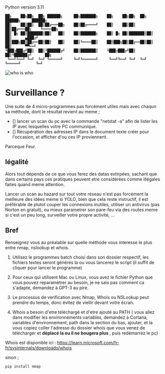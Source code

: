 Python version 3.11 
```
██╗    ██╗██╗  ██╗ ██████╗     ██╗███████╗    ██╗    ██╗██╗  ██╗ ██████╗     ██████╗ 
██║    ██║██║  ██║██╔═══██╗    ██║██╔════╝    ██║    ██║██║  ██║██╔═══██╗    ╚════██╗
██║ █╗ ██║███████║██║   ██║    ██║███████╗    ██║ █╗ ██║███████║██║   ██║      ▄███╔╝
██║███╗██║██╔══██║██║   ██║    ██║╚════██║    ██║███╗██║██╔══██║██║   ██║      ▀▀══╝ 
╚███╔███╔╝██║  ██║╚██████╔╝    ██║███████║    ╚███╔███╔╝██║  ██║╚██████╔╝      ██╗   
 ╚══╝╚══╝ ╚═╝  ╚═╝ ╚═════╝     ╚═╝╚══════╝     ╚══╝╚══╝ ╚═╝  ╚═╝ ╚═════╝       ╚═╝   
 ```
 ![who is who](https://user-images.githubusercontent.com/92639080/212443523-50a251f5-27e4-40e4-9434-c17760fe5c97.jpg)

# Surveillance ?

Une suite de 4 micro-programmes pas forcément utiles mais avec chaqun sa méthode, dont le résultat revient au meme ; 

- [] lancer un scan du pc avec la commande "netstat -a" afin de lister les IP avec lesquelles votre PC communique.
- [] Récupération des adresses IP dans le document texte créer pour l'occasion, et afficher  d'ou ces IP proviennent.

Parceque Feur.

## légalité

Alors tout dépends de ce que vous ferez des datas extirpées, sachant que dans certains pays ces pratiques peuvent etre considérées comme illégales faites quand meme attention.

Lancer un scan au hazard sur tout votre réseau n'est pas forcément la meilleure des idées meme si YOLO, bien que cela reste instructif, il est préférable de plutot couper les connexions inutiles, utiliser un antivirus (pas Norton en gratuit), ou mieux parametrer son pare-feu via des routes meme si c'est un peu long, surveiller votre propre activité, ...

## Bref

Renseignez vous au préalable sur quelle méthode vous interesse le plus entre nmap, nslookup et whois.

1. Utilisez le programmes batch choisi dans son dossier respectif, les fichiers textes seront générés la ou vous lancerez le script (il suffit de cliquer pour lancer le programme)

2. Pour ceux qui utilisent Mac ou Linux, vous avez le fichier Python que vous pouvez reparamètrer au besoin, je ne sais pas comment ca s'adapte, demandez à GPT-3 au pire.

5. Le processus de verification avec Nmap, Whois ou NSLookup peut prendre du temps, donc évitez de viellir devant votre écran.

18. Whois a besoin d'etre téléchargé et d'etre ajouté au PATH ( vous allez dans modifier les environnements variables, demandez à Cortana, variables d'environnement, path dans la section du bas, ajouter, et la vous copiez coller l'adresse du dossier whois que vous venez de télécharger et **déplacé la ou il ne bougera plus** , puis redémarrez le pc)

 Whois est disponible ici : https://learn.microsoft.com/fr-fr/sysinternals/downloads/whois

sinon ; 

```
pip install nmap 
```

